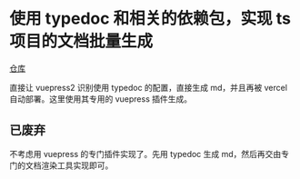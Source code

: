 # 使用 typedoc 和相关的依赖包，实现 ts 项目的文档批量生成

[仓库](https://github.com/tgreyuk/typedoc-plugin-markdown)

直接让 vuepress2 识别使用 typedoc 的配置，直接生成 md，并且再被 vercel 自动部署。这里使用其专用的 vuepress 插件生成。

## 已废弃

不考虑用 vuepress 的专门插件实现了。先用 typedoc 生成 md，然后再交由专门的文档渲染工具实现即可。
